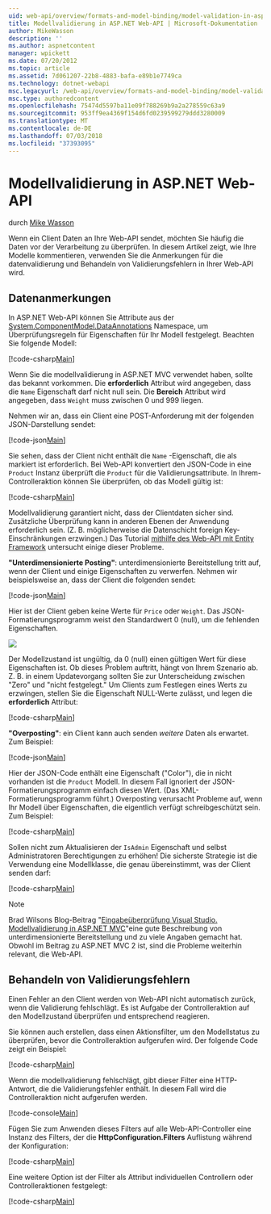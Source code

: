 ```yaml
---
uid: web-api/overview/formats-and-model-binding/model-validation-in-aspnet-web-api
title: Modellvalidierung in ASP.NET Web-API | Microsoft-Dokumentation
author: MikeWasson
description: ''
ms.author: aspnetcontent
manager: wpickett
ms.date: 07/20/2012
ms.topic: article
ms.assetid: 7d061207-22b8-4883-bafa-e89b1e7749ca
ms.technology: dotnet-webapi
msc.legacyurl: /web-api/overview/formats-and-model-binding/model-validation-in-aspnet-web-api
msc.type: authoredcontent
ms.openlocfilehash: 75474d5597ba11e09f788269b9a2a278559c63a9
ms.sourcegitcommit: 953ff9ea4369f154d6fd0239599279ddd3280009
ms.translationtype: MT
ms.contentlocale: de-DE
ms.lasthandoff: 07/03/2018
ms.locfileid: "37393095"
---
```

<a name="model-validation-in-aspnet-web-api"></a>Modellvalidierung in ASP.NET Web-API
====================
durch [Mike Wasson](https://github.com/MikeWasson)

Wenn ein Client Daten an Ihre Web-API sendet, möchten Sie häufig die Daten vor der Verarbeitung zu überprüfen. In diesem Artikel zeigt, wie Ihre Modelle kommentieren, verwenden Sie die Anmerkungen für die datenvalidierung und Behandeln von Validierungsfehlern in Ihrer Web-API wird.

## <a name="data-annotations"></a>Datenanmerkungen

In ASP.NET Web-API können Sie Attribute aus der [System.ComponentModel.DataAnnotations](/dotnet/api/system.componentmodel.dataannotations) Namespace, um Überprüfungsregeln für Eigenschaften für Ihr Modell festgelegt. Beachten Sie folgende Modell:

[!code-csharp[Main](model-validation-in-aspnet-web-api/samples/sample1.cs)]

Wenn Sie die modellvalidierung in ASP.NET MVC verwendet haben, sollte das bekannt vorkommen. Die **erforderlich** Attribut wird angegeben, dass die `Name` Eigenschaft darf nicht null sein. Die **Bereich** Attribut wird angegeben, dass `Weight` muss zwischen 0 und 999 liegen.

Nehmen wir an, dass ein Client eine POST-Anforderung mit der folgenden JSON-Darstellung sendet:

[!code-json[Main](model-validation-in-aspnet-web-api/samples/sample2.json)]

Sie sehen, dass der Client nicht enthält die `Name` -Eigenschaft, die als markiert ist erforderlich. Bei Web-API konvertiert den JSON-Code in eine `Product` Instanz überprüft die `Product` für die Validierungsattribute. In Ihrem-Controlleraktion können Sie überprüfen, ob das Modell gültig ist:

[!code-csharp[Main](model-validation-in-aspnet-web-api/samples/sample3.cs)]

Modellvalidierung garantiert nicht, dass der Clientdaten sicher sind. Zusätzliche Überprüfung kann in anderen Ebenen der Anwendung erforderlich sein. (Z. B. möglicherweise die Datenschicht foreign Key-Einschränkungen erzwingen.) Das Tutorial [mithilfe des Web-API mit Entity Framework](../data/using-web-api-with-entity-framework/part-1.md) untersucht einige dieser Probleme.

**"Unterdimensionierte Posting"**: unterdimensionierte Bereitstellung tritt auf, wenn der Client und einige Eigenschaften zu verwerfen. Nehmen wir beispielsweise an, dass der Client die folgenden sendet:

[!code-json[Main](model-validation-in-aspnet-web-api/samples/sample4.json)]

Hier ist der Client geben keine Werte für `Price` oder `Weight`. Das JSON-Formatierungsprogramm weist den Standardwert 0 (null), um die fehlenden Eigenschaften.

![](model-validation-in-aspnet-web-api/_static/image1.png)

Der Modellzustand ist ungültig, da 0 (null) einen gültigen Wert für diese Eigenschaften ist. Ob dieses Problem auftritt, hängt von Ihrem Szenario ab. Z. B. in einem Updatevorgang sollten Sie zur Unterscheidung zwischen "Zero" und "nicht festgelegt." Um Clients zum Festlegen eines Werts zu erzwingen, stellen Sie die Eigenschaft NULL-Werte zulässt, und legen die **erforderlich** Attribut:

[!code-csharp[Main](model-validation-in-aspnet-web-api/samples/sample5.cs?highlight=1-2)]

**"Overposting"**: ein Client kann auch senden *weitere* Daten als erwartet. Zum Beispiel:

[!code-json[Main](model-validation-in-aspnet-web-api/samples/sample6.json)]

Hier der JSON-Code enthält eine Eigenschaft ("Color"), die in nicht vorhanden ist die `Product` Modell. In diesem Fall ignoriert der JSON-Formatierungsprogramm einfach diesen Wert. (Das XML-Formatierungsprogramm führt.) Overposting verursacht Probleme auf, wenn Ihr Modell über Eigenschaften, die eigentlich verfügt schreibgeschützt sein. Zum Beispiel:

[!code-csharp[Main](model-validation-in-aspnet-web-api/samples/sample7.cs)]

Sollen nicht zum Aktualisieren der `IsAdmin` Eigenschaft und selbst Administratoren Berechtigungen zu erhöhen! Die sicherste Strategie ist die Verwendung eine Modellklasse, die genau übereinstimmt, was der Client senden darf:

[!code-csharp[Main](model-validation-in-aspnet-web-api/samples/sample8.cs)]

> [!NOTE]
> Brad Wilsons Blog-Beitrag "[Eingabeüberprüfung Visual Studio. Modellvalidierung in ASP.NET MVC](http://bradwilson.typepad.com/blog/2010/01/input-validation-vs-model-validation-in-aspnet-mvc.html)"eine gute Beschreibung von unterdimensionierte Bereitstellung und zu viele Angaben gemacht hat. Obwohl im Beitrag zu ASP.NET MVC 2 ist, sind die Probleme weiterhin relevant, die Web-API.


## <a name="handling-validation-errors"></a>Behandeln von Validierungsfehlern

Einen Fehler an den Client werden von Web-API nicht automatisch zurück, wenn die Validierung fehlschlägt. Es ist Aufgabe der Controlleraktion auf den Modellzustand überprüfen und entsprechend reagieren.

Sie können auch erstellen, dass einen Aktionsfilter, um den Modellstatus zu überprüfen, bevor die Controlleraktion aufgerufen wird. Der folgende Code zeigt ein Beispiel:

[!code-csharp[Main](model-validation-in-aspnet-web-api/samples/sample9.cs)]

Wenn die modellvalidierung fehlschlägt, gibt dieser Filter eine HTTP-Antwort, die die Validierungsfehler enthält. In diesem Fall wird die Controlleraktion nicht aufgerufen werden.

[!code-console[Main](model-validation-in-aspnet-web-api/samples/sample10.cmd)]

Fügen Sie zum Anwenden dieses Filters auf alle Web-API-Controller eine Instanz des Filters, der die **HttpConfiguration.Filters** Auflistung während der Konfiguration:

[!code-csharp[Main](model-validation-in-aspnet-web-api/samples/sample11.cs)]

Eine weitere Option ist der Filter als Attribut individuellen Controllern oder Controlleraktionen festgelegt:

[!code-csharp[Main](model-validation-in-aspnet-web-api/samples/sample12.cs)]
